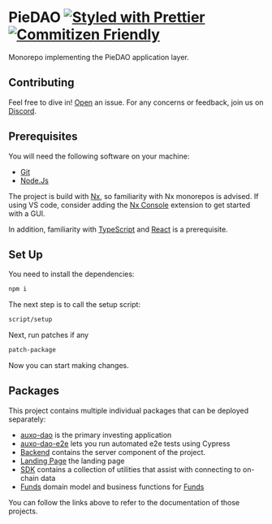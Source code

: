 # PieDAO [![Styled with Prettier](https://img.shields.io/badge/code_style-prettier-ff69b4.svg)](https://prettier.io) [![Commitizen Friendly](https://img.shields.io/badge/commitizen-friendly-brightgreen.svg)](http://commitizen.github.io/cz-cli/)

Monorepo implementing the PieDAO application layer.

## Contributing

Feel free to dive in! [Open](https://github.com/pie-dao/monorepo/issues/new) an issue.
For any concerns or feedback, join us on [Discord](https://discord.piedao.org).

## Prerequisites

You will need the following software on your machine:

- [Git](https://git-scm.com/downloads)
- [Node.Js](https://nodejs.org/en/download/)

The project is build with [Nx](https://nx.dev), so familiarity with Nx monorepos is advised. If using VS code, consider adding the [Nx Console](https://marketplace.visualstudio.com/items?itemName=nrwl.angular-console) extension to get started with a GUI.

In addition, familiarity with [TypeScript](https://typescriptlang.org/) and [React](https://reactjs.org/) is a prerequisite.

## Set Up

You need to install the dependencies:

```bash
npm i
```

The next step is to call the setup script:

```bash
script/setup
```

Next, run patches if any

```bash
patch-package
```

Now you can start making changes.

## Packages

This project contains multiple individual packages that can be deployed separately:

- [auxo-dao](/apps/auxo-dao/README.md) is the primary investing application
- [auxo-dao-e2e](/apps/auxo-dao-e2e/README.md) lets you run automated e2e tests using Cypress
- [Backend](/apps/backend/README.md) contains the server component of the project.
- [Landing Page](/apps/landing-page/) the landing page
- [SDK](/libs/sdk-utils/) contains a collection of utilities that assist with connecting to on-chain data
- [Funds](/libs/domain/feature-funds/) domain model and business functions for [Funds](GLOSSARY.md#fund)

You can follow the links above to refer to the documentation of those projects.
